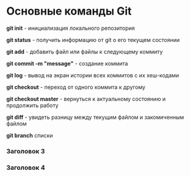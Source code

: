 # Основные команды Git
   **git init** - инициализация локального репозитория
   
   **git status** - получить информацию от git о его текущем состоянии

   **git add** - добавить файл или файлы к следующему коммиту

   **git commit -m "message"** - создание коммита

   **git log** - вывод на экран истории всех коммитов с их хеш-кодами

   **git checkout** - переход от одного коммита к другому

   **git checkout master** - вернуться к актуальному состоянию и продолжить работу

   **git diff** - увидеть разницу между текущим файлом и закомиченным файлом

   **git branch** списки


### 
### Заголовок 3
### Заголовок 4
